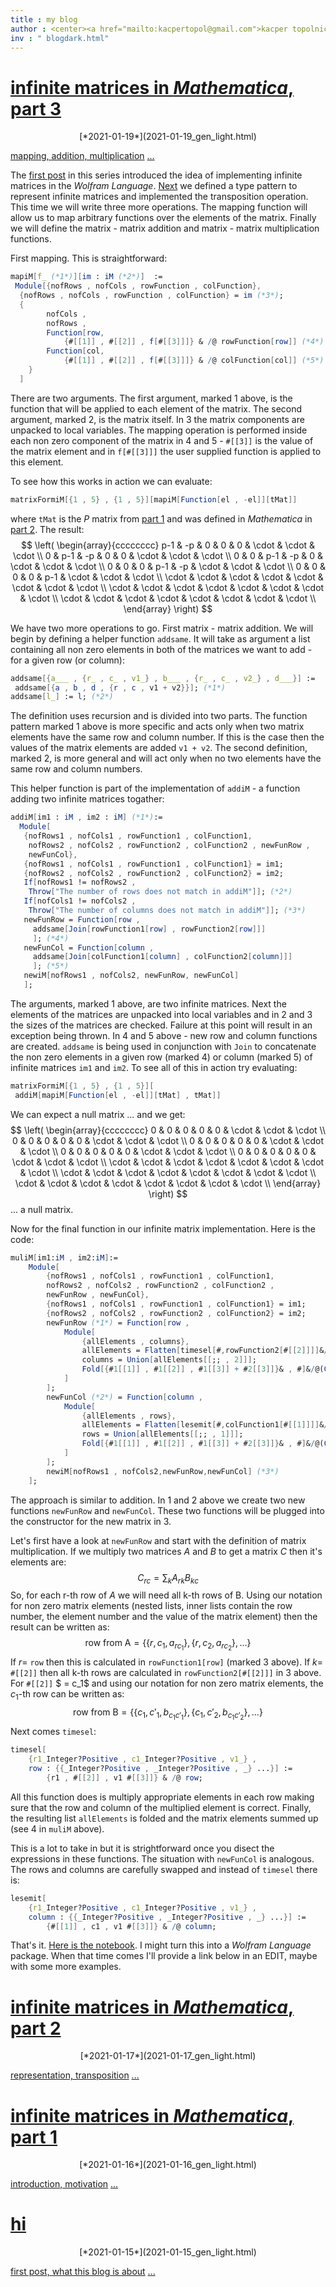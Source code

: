 ```yaml
---
title : my blog
author : <center><a href="mailto:kacpertopol@gmail.com">kacper topolnicki</a></br><a href="mailto:kacpertopol@gmail.com">kacpertopol@gmail.com</a><center>
inv : " blogdark.html"
---
```



# [infinite matrices in *Mathematica*, part 3](./2021-01-19_gen_light.html)
<center>
[*2021-01-19*](2021-01-19_gen_light.html)
</center>

[mapping, addition, multiplication](2021-01-19_gen_light.html) <a id = "NCE" href = "2021-01-19_gen_light.html">...</a>



The <a id = "NCE" href = https://kacpertopol.github.io/myblog/2021-01-16_gen_light.html> first post</a>
in this series introduced the idea of implementing infinite matrices in the *Wolfram Language*. 
<a id = "NCE" href = https://kacpertopol.github.io/myblog/2021-01-17_gen_light.html>Next</a>
we defined a type pattern to represent infinite matrices and implemented the transposition
operation. This time we will write three more operations. The mapping function will 
allow us to map arbitrary functions over the elements of the matrix. Finally we will
define the matrix - matrix
addition and matrix - matrix multiplication functions.

First mapping. This is straightforward:
```Mathematica
mapiM[f_ (*1*)][im : iM (*2*)]  := 
 Module[{nofRows , nofCols , rowFunction , colFunction},
  {nofRows , nofCols , rowFunction , colFunction} = im (*3*);
  {
		nofCols , 
		nofRows , 
  		Function[row, 
			{#[[1]] , #[[2]] , f[#[[3]]]} & /@ rowFunction[row]] (*4*),
  		Function[col, 
			{#[[1]] , #[[2]] , f[#[[3]]]} & /@ colFunction[col]] (*5*) 
  	}
  ]
```
There are two arguments. The first argument, marked 1 above, is the function that
will be applied to each element of the matrix. The second argument, marked 2,
is the matrix itself. In 3 the matrix components are unpacked to local variables.
The mapping operation is performed inside each non zero component of the matrix 
in 4 and 5 - `#[[3]]` is the value of the matrix element and in `f[#[[3]]]` 
the user supplied function is applied to this element.

To see how this works in action we can evaluate:
```Mathematica
matrixFormiM[{1 , 5} , {1 , 5}][mapiM[Function[el , -el]][tMat]]
```
where `tMat` is the $P$ matrix from 
<a id = "NCE" href = https://kacpertopol.github.io/myblog/2021-01-16_gen_light.html>part 1</a>
and was defined in *Mathematica* in 
<a id = "NCE" href = https://kacpertopol.github.io/myblog/2021-01-17_gen_light.html>part 2</a>.
The result:
$$
\left(
\begin{array}{cccccccc}
 p-1 & -p & 0 & 0 & 0 & \cdot  & \cdot  & \cdot  \\
 0 & p-1 & -p & 0 & 0 & \cdot  & \cdot  & \cdot  \\
 0 & 0 & p-1 & -p & 0 & \cdot  & \cdot  & \cdot  \\
 0 & 0 & 0 & p-1 & -p & \cdot  & \cdot  & \cdot  \\
 0 & 0 & 0 & 0 & p-1 & \cdot  & \cdot  & \cdot  \\
 \cdot  & \cdot  & \cdot  & \cdot  & \cdot  & \cdot  & \cdot  & \cdot  \\
 \cdot  & \cdot  & \cdot  & \cdot  & \cdot  & \cdot  & \cdot  & \cdot  \\
 \cdot  & \cdot  & \cdot  & \cdot  & \cdot  & \cdot  & \cdot  & \cdot  \\
\end{array}
\right)
$$
 
We have two more operations to go. First matrix - matrix addition. We will begin
by defining a helper function `addsame`. It will take as argument
a list containing
all non zero elements in both of the matrices we want to add - for a given row (or column): 
```Mathematica
addsame[{a___ , {r_ , c_ , v1_} , b___ , {r_ , c_ , v2_} , d___}] := 
 addsame[{a , b , d , {r , c , v1 + v2}}]; (*1*)
addsame[l_] := l; (*2*)
```
The definition uses recursion and is divided into two parts.
The function pattern marked 1 above is more specific and acts only when two matrix
elements have the same row and column number. If this is the case then the 
values of the matrix elements are added `v1 + v2`. The second definition,
marked 2, is more
general and will act only when no two elements have the same row and column numbers.

This helper function is part of the implementation of `addiM` - a function adding two
infinite matrices togather:
```Mathematica
addiM[im1 : iM , im2 : iM] (*1*):=
  Module[
   {nofRows1 , nofCols1 , rowFunction1 , colFunction1,
    nofRows2 , nofCols2 , rowFunction2 , colFunction2 , newFunRow , 
    newFunCol},
   {nofRows1 , nofCols1 , rowFunction1 , colFunction1} = im1;
   {nofRows2 , nofCols2 , rowFunction2 , colFunction2} = im2;
   If[nofRows1 != nofRows2 , 
    Throw["The number of rows does not match in addiM"]]; (*2*)
   If[nofCols1 != nofCols2 , 
    Throw["The number of columns does not match in addiM"]]; (*3*)
   newFunRow = Function[row , 
     addsame[Join[rowFunction1[row] , rowFunction2[row]]]
     ]; (*4*)
   newFunCol = Function[column , 
     addsame[Join[colFunction1[column] , colFunction2[column]]]
     ]; (*5*)
   newiM[nofRows1 , nofCols2, newFunRow, newFunCol]
   ];
```
The arguments, marked 1 above, are two infinite matrices.
Next the elements of the matrices are unpacked into local variables
and in 2 and 3 the sizes of the matrices are checked. Failure at this point
will result in an exception being thrown.
In 4 and 5 above - new row and column functions are created. `addsame` is being
used in conjunction with `Join` 
to concatenate the non zero elements in a given row (marked 4) or column (marked 5) of
infinite matrices 
`im1` and `im2`. To see all of this in action try evaluating:
```Mathematica
matrixFormiM[{1 , 5} , {1 , 5}][
 addiM[mapiM[Function[el , -el]][tMat] , tMat]]
```
We can expect a null matrix ... and we get:
$$
\left(
\begin{array}{cccccccc}
 0 & 0 & 0 & 0 & 0 & \cdot  & \cdot  & \cdot  \\
 0 & 0 & 0 & 0 & 0 & \cdot  & \cdot  & \cdot  \\
 0 & 0 & 0 & 0 & 0 & \cdot  & \cdot  & \cdot  \\
 0 & 0 & 0 & 0 & 0 & \cdot  & \cdot  & \cdot  \\
 0 & 0 & 0 & 0 & 0 & \cdot  & \cdot  & \cdot  \\
 \cdot  & \cdot  & \cdot  & \cdot  & \cdot  & \cdot  & \cdot  & \cdot  \\
 \cdot  & \cdot  & \cdot  & \cdot  & \cdot  & \cdot  & \cdot  & \cdot  \\
 \cdot  & \cdot  & \cdot  & \cdot  & \cdot  & \cdot  & \cdot  & \cdot  \\
\end{array}
\right)
$$
... a null matrix.

Now for the final function in our infinite matrix implementation. 
Here is the code:
```Mathematica
muliM[im1:iM , im2:iM]:=
	Module[
		{nofRows1 , nofCols1 , rowFunction1 , colFunction1,
		nofRows2 , nofCols2 , rowFunction2 , colFunction2 , 
		newFunRow , newFunCol},
		{nofRows1 , nofCols1 , rowFunction1 , colFunction1} = im1;
		{nofRows2 , nofCols2 , rowFunction2 , colFunction2} = im2;
		newFunRow (*1*) = Function[row , 
			Module[
				{allElements , columns},
				allElements = Flatten[timesel[#,rowFunction2[#[[2]]]]&/@rowFunction1[row] , 1]; (*3*)
				columns = Union[allElements[[;; , 2]]];
				Fold[{#1[[1]] , #1[[2]] , #1[[3]] + #2[[3]]}& , #]&/@(Cases[allElements , {_ , # , _}]&/@columns) (*4*)
			]
		];
		newFunCol (*2*) = Function[column , 
			Module[
				{allElements , rows},
				allElements = Flatten[lesemit[#,colFunction1[#[[1]]]]&/@colFunction2[column] , 1];
				rows = Union[allElements[[;; , 1]]];
				Fold[{#1[[1]] , #1[[2]] , #1[[3]] + #2[[3]]}& , #]&/@(Cases[allElements , {# , _ , _}]&/@rows)
			]
		];
		newiM[nofRows1 , nofCols2,newFunRow,newFunCol] (*3*)
	];
```
The approach is similar to addition. In 1 and 2 above we create two new functions `newFunRow` and `newFunCol`. These
two functions will be plugged into the constructor for the new matrix in 3. 

Let's first have a look at `newFunRow` and start with the definition of matrix multiplication. If we multiply two
matrices $A$ and $B$ to get a matrix $C$ then it's elements are:
$$
C_{r c} = \sum_{k} A_{r k} B_{k c}
$$
So, for each r-th row of $A$ 
we will need all k-th rows of B.
Using our notation for non zero matrix elements (nested lists, inner lists contain the row number, the element number
and the value of the matrix element) then the result can be written as:
$$
\text{row from A} = \{\{r , c_{1} , a_{r c_{1}}\} , \{r , c_{2} , a_{r c_{2}}\} , \ldots\}
$$
If $r =$ `row` then this is calculated in `rowFunction1[row]` (marked 3 above).
If $k =$ `#[[2]]` then all k-th rows are calculated in `rowFunction2[#[[2]]]` in 3 above. For `#[[2]]`
$ = c_1$ and using our notation for non zero matrix elements, the $c_1$-th row can be written as:
$$
\text{row from B} = \{\{c_{1} , c'_{1} , b_{c_{1} c'_{1}}\} , \{c_{1} , c'_{2} , b_{c_1 c'_{2}}\} , \ldots\}
$$ 
Next comes `timesel`:
```Mathematica
timesel[
	{r1_Integer?Positive , c1_Integer?Positive , v1_} , 
   	row : {{_Integer?Positive , _Integer?Positive , _} ...}] := 
		{r1 , #[[2]] , v1 #[[3]]} & /@ row;
```
All this function does is multiply appropriate elements in each row making sure that the row and column
of the multiplied element is correct. Finally, the resulting list `allElements` is folded and the 
matrix elements summed up (see 4 in `muliM` above).

This is a lot to take in but it is strightforward once you disect the expressions in these functions.
The situation with `newFunCol` is analogous. The rows and columns are carefully swapped and instead 
of `timesel` there is:
```Mathematica
lesemit[
	{r1_Integer?Positive , c1_Integer?Positive , v1_} , 
   	column : {{_Integer?Positive , _Integer?Positive , _} ...}] := 
		{#[[1]] , c1 , v1 #[[3]]} & /@ column;
```

That's it. <a id = "NCE" href = 2021-01-17/infiniteMatrix.nb>Here is the notebook</a>. I might turn this into a *Wolfram Language* package. When
that time comes I'll provide a link below in an EDIT, maybe with some more examples.



# [infinite matrices in *Mathematica*, part 2](./2021-01-17_gen_light.html)
<center>
[*2021-01-17*](2021-01-17_gen_light.html)
</center>

[representation, transposition](2021-01-17_gen_light.html) <a id = "NCE" href = "2021-01-17_gen_light.html">...</a>



# [infinite matrices in *Mathematica*, part 1](./2021-01-16_gen_light.html)
<center>
[*2021-01-16*](2021-01-16_gen_light.html)
</center>

[introduction, motivation](2021-01-16_gen_light.html) <a id = "NCE" href = "2021-01-16_gen_light.html">...</a>



# [hi](./2021-01-15_gen_light.html)
<center>
[*2021-01-15*](2021-01-15_gen_light.html)
</center>

[first post, what this blog is about](2021-01-15_gen_light.html) <a id = "NCE" href = "2021-01-15_gen_light.html">...</a>


